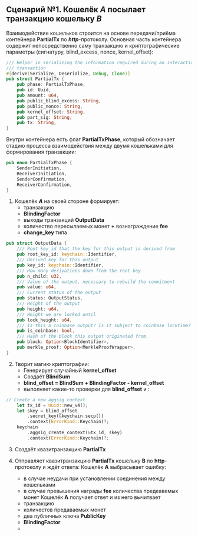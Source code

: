 
## Сценарий №1. Кошелёк ***A*** посылает транзакцию кошельку ***B***

Взаимодействие кошельков строится на основе передачи/приёма контейнера **PartialTx** по ***http***-протоколу. Основная часть контейнера содержит непосредственно саму транзакцию и криптографические параметры (сигнатуру, blind_excess, nonce, kernel_offset):

```rust
/// Helper in serializing the information required during an interactive aggsig
/// transaction
#[derive(Serialize, Deserialize, Debug, Clone)]
pub struct PartialTx {
	pub phase: PartialTxPhase,
	pub id: Uuid,
	pub amount: u64,
	pub public_blind_excess: String,
	pub public_nonce: String,
	pub kernel_offset: String,
	pub part_sig: String,
	pub tx: String,
}
```

Внутри контейнера есть флаг **PartialTxPhase**, который обозначает стадию процесса взаимодействия между двумя кошельками для формирования транзакции:

```rust
pub enum PartialTxPhase {
	SenderInitiation,
	ReceiverInitiation,
	SenderConfirmation,
	ReceiverConfirmation,
}
```

1. Кошелёк ***A*** на своей стороне формирует:
  	- транзакцию
 	- **BlindingFactor**
 	- выходы транзакций **OutputData**       	
	- количество пересылаемых монет **+** вознаграждение **fee**
	- **change_key** типа 

```rust
pub struct OutputData {
	/// Root key_id that the key for this output is derived from
	pub root_key_id: keychain::Identifier,
	/// Derived key for this output
	pub key_id: keychain::Identifier,
	/// How many derivations down from the root key
	pub n_child: u32,
	/// Value of the output, necessary to rebuild the commitment
	pub value: u64,
	/// Current status of the output
	pub status: OutputStatus,
	/// Height of the output
	pub height: u64,
	/// Height we are locked until
	pub lock_height: u64,
	/// Is this a coinbase output? Is it subject to coinbase locktime?
	pub is_coinbase: bool,
	/// Hash of the block this output originated from.
	pub block: Option<BlockIdentifier>,
	pub merkle_proof: Option<MerkleProofWrapper>,
}
``` 
2. Творит магию криптографии:
	- Генерирует случайный **kernel_offset** 
	- Создаёт **BlindSum** 
	- **blind_offset = BlindSum + BlindingFactor - kernel_offset**
	- выполняет какие-то проверки для **blind_offset** и :	
```rust
// Create a new aggsig context
	let tx_id = Uuid::new_v4();
	let skey = blind_offset
		.secret_key(&keychain.secp())
		.context(ErrorKind::Keychain)?;
	keychain
		.aggsig_create_context(&tx_id, skey)
		.context(ErrorKind::Keychain)?;
```

3. Создаёт квазитранзакцию **PartialTx**


4. Отправляет квазитранзакцию **PartialTx** кошельку **B** по **http**-протоколу и ждёт ответа:
Кошелёк **A** выбрасывает ошибку: 
    - в случае неудачи при установлении соединения между кошельками 
    - в случае превышения награды **fee** количества предеавемых монет
Кошелёк **A** получает ответ и из него вычитвает
    - транзакцию 
    - количестов предаваемых монет
    - два публичных ключа **PublicKey**
    - **BlindingFactor**
    - 

